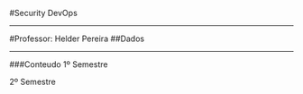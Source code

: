 #Security DevOps
_____________________________

#Professor: Helder Pereira
##Dados
<!--profhelder.pereira@fiap.com.br-->

_____________________________

###Conteudo
1º Semestre

2º Semestre
